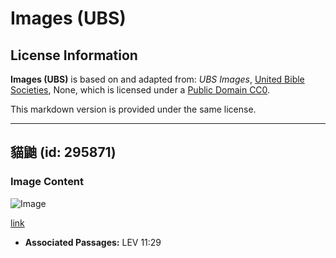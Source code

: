 # Images (UBS)

## License Information

**Images (UBS)** is based on and adapted from: _UBS Images_, [United Bible Societies](https://unitedbiblesocieties.org/), None, which is licensed under a [Public Domain CC0](https://creativecommons.org/public-domain/cc0/).

This markdown version is provided under the same license.



--------------------------------

## 貓鼬 (id: 295871)

### Image Content

![Image](https://cdn.aquifer.bible/aquifer-content/resources/Media/WEB-0638_mongoose.jpg)

[link](https://cdn.aquifer.bible/aquifer-content/resources/Media/WEB-0638_mongoose.jpg)

* **Associated Passages:** LEV 11:29

